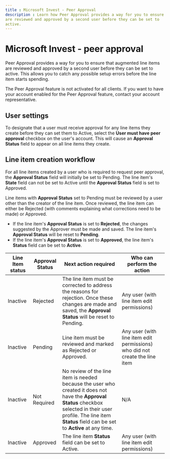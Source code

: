 ```yaml
---
title : Microsoft Invest - Peer Approval
description : Learn how Peer Approval provides a way for you to ensure that augmented line items
are reviewed and approved by a second user before they can be set to
active. 
---
```



# Microsoft Invest - peer approval

Peer Approval provides a way for you to ensure that augmented line items
are reviewed and approved by a second user before they can be set to
active. This allows you to catch any possible setup errors before the
line item starts spending.

The Peer Approval feature is not activated for all clients. If you want
to have your account enabled for the Peer Approval feature, contact your
account representative.

## User settings

To designate that a user must receive approval for any line items they
create before they can set them to Active, select the
**User must have peer approval** checkbox
on the user's account. This will cause an
**Approval Status** field to appear on all
line items they create.

## Line item creation workflow

For all line items created by a user who is required to request peer
approval, the **Approval Status** field
will initially be set to Pending. The line item's
**State** field can not be set to Active
until the **Approval Status** field is set
to Approved.

Line items with **Approval Status** set to
Pending must be reviewed by a user other than the creator of the line
item. Once reviewed, the line item can either be Rejected (with comments
explaining what corrections need to be made) or Approved.

- If the line item's **Approval Status**
  is set to **Rejected**, the changes
  suggested by the Approver must be made and saved. The line item's
  **Approval Status** will be reset to
  **Pending**.
- If the line item's **Approval Status**
  is set to **Approved**, the line item's
  **Status** field can be set to
  **Active**.

| Line Item status | Approval Status | Next action required | Who can perform the action |
|---|---|---|---|
| Inactive | Rejected | The line item must be corrected to address the reasons for rejection. Once these changes are made and saved, the **Approval Status** will be reset to Pending. | Any user (with line item edit permissions) |
| Inactive | Pending | Line item must be reviewed and marked as Rejected or Approved. | Any user (with line item edit permissions) who did not create the line item |
| Inactive | Not Required | No review of the line item is needed because the user who created it does not have the **Approval Status** checkbox selected in their user profile. The line item **Status** field can be set to **Active** at any time. | N/A |
| Inactive | Approved | The line item **Status** field can be set to Active. | Any user (with line item edit permissions) |


